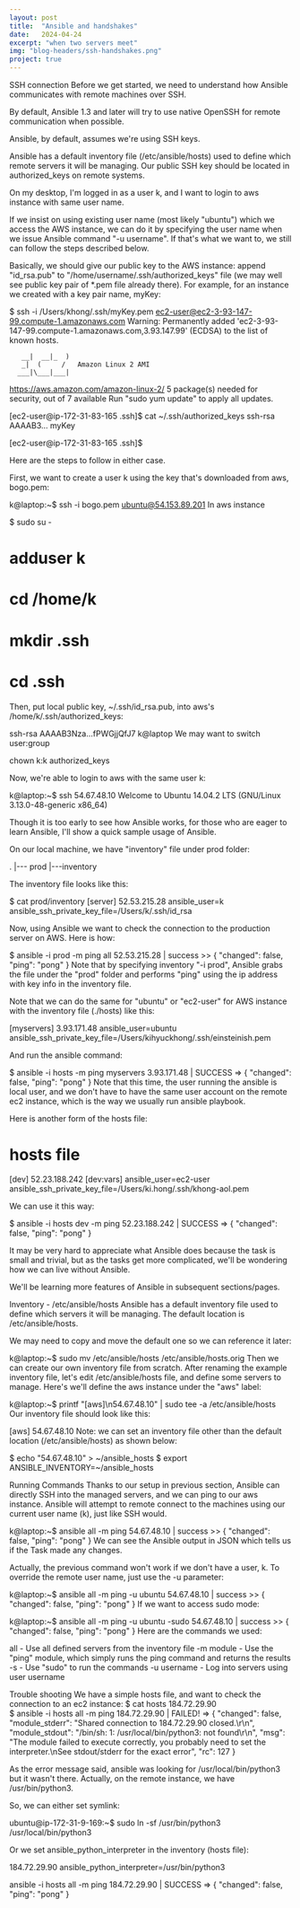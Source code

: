 ```yaml
---
layout: post
title:  "Ansible and handshakes"
date:   2024-04-24
excerpt: "when two servers meet"
img: "blog-headers/ssh-handshakes.png" 
project: true  
---
```

 
 

SSH connection
Before we get started, we need to understand how Ansible communicates with remote machines over SSH.

By default, Ansible 1.3 and later will try to use native OpenSSH for remote communication when possible.

Ansible, by default, assumes we're using SSH keys.

Ansible has a default inventory file (/etc/ansible/hosts) used to define which remote servers it will be managing. Our public SSH key should be located in authorized_keys on remote systems.

On my desktop, I'm logged in as a user k, and I want to login to aws instance with same user name.



If we insist on using existing user name (most likely "ubuntu") which we access the AWS instance, we can do it by specifying the user name when we issue Ansible command "-u username". If that's what we want to, we still can follow the steps described below.

Basically, we should give our public key to the AWS instance: append "id_rsa.pub" to "/home/username/.ssh/authorized_keys" file (we may well see public key pair of *.pem file already there). For example, for an instance we created with a key pair name, myKey:

$ ssh -i /Users/khong/.ssh/myKey.pem ec2-user@ec2-3-93-147-99.compute-1.amazonaws.com
Warning: Permanently added 'ec2-3-93-147-99.compute-1.amazonaws.com,3.93.147.99' (ECDSA) to the list of known hosts.

       __|  __|_  )
       _|  (     /   Amazon Linux 2 AMI
      ___|\___|___|

https://aws.amazon.com/amazon-linux-2/
5 package(s) needed for security, out of 7 available
Run "sudo yum update" to apply all updates.

[ec2-user@ip-172-31-83-165 .ssh]$ cat ~/.ssh/authorized_keys 
ssh-rsa AAAAB3... myKey

[ec2-user@ip-172-31-83-165 .ssh]$ 


Here are the steps to follow in either case.

First, we want to create a user k using the key that's downloaded from aws, bogo.pem:




k@laptop:~$ ssh -i bogo.pem ubuntu@54.153.89.201
In aws instance

$ sudo su -
# adduser k
# cd /home/k
# mkdir .ssh
# cd .ssh

Then, put local public key, ~/.ssh/id_rsa.pub, into aws's /home/k/.ssh/authorized_keys:

ssh-rsa AAAAB3Nza...fPWGjjQfJ7 k@laptop
We may want to switch user:group

chown k:k authorized_keys

Now, we're able to login to aws with the same user k:

k@laptop:~$ ssh 54.67.48.10
Welcome to Ubuntu 14.04.2 LTS (GNU/Linux 3.13.0-48-generic x86_64)



Though it is too early to see how Ansible works, for those who are eager to learn Ansible, I'll show a quick sample usage of Ansible.

On our local machine, we have "inventory" file under prod folder:

.
|--- prod
       |---inventory

The inventory file looks like this:

$ cat prod/inventory 
[server]
52.53.215.28 ansible_user=k ansible_ssh_private_key_file=/Users/k/.ssh/id_rsa

Now, using Ansible we want to check the connection to the production server on AWS. Here is how:

$ ansible -i prod -m ping all
52.53.215.28 | success >> {
    "changed": false,
    "ping": "pong"
}
Note that by specifying inventory "-i prod", Ansible grabs the file under the "prod" folder and performs "ping" using the ip address with key info in the inventory file.


Note that we can do the same for "ubuntu" or "ec2-user" for AWS instance with the inventory file (./hosts) like this:

[myservers]
3.93.171.48 ansible_user=ubuntu ansible_ssh_private_key_file=/Users/kihyuckhong/.ssh/einsteinish.pem

And run the ansible command:

$ ansible -i hosts -m ping myservers
3.93.171.48 | SUCCESS => {
    "changed": false, 
    "ping": "pong"
}
Note that this time, the user running the ansible is local user, and we don't have to have the same user account on the remote ec2 instance, which is the way we usually run ansible playbook.


Here is another form of the hosts file:

# hosts file
[dev]
52.23.188.242
[dev:vars]
ansible_user=ec2-user
ansible_ssh_private_key_file=/Users/ki.hong/.ssh/khong-aol.pem

We can use it this way:

$ ansible -i hosts dev -m ping
52.23.188.242 | SUCCESS => {
    "changed": false, 
    "ping": "pong"
}

It may be very hard to appreciate what Ansible does because the task is small and trivial, but as the tasks get more complicated, we'll be wondering how we can live without Ansible.

We'll be learning more features of Ansible in subsequent sections/pages.

Inventory - /etc/ansible/hosts
Ansible has a default inventory file used to define which servers it will be managing. The default location is /etc/ansible/hosts.

We may need to copy and move the default one so we can reference it later:

k@laptop:~$ sudo mv /etc/ansible/hosts /etc/ansible/hosts.orig
Then we can create our own inventory file from scratch. After renaming the example inventory file, let's edit /etc/ansible/hosts file, and define some servers to manage. Here's we'll define the aws instance under the "aws" label:

k@laptop:~$ printf "[aws]\n54.67.48.10" | sudo tee -a /etc/ansible/hosts
Our inventory file should look like this:

[aws]
54.67.48.10
Note: we can set an inventory file other than the default location (/etc/ansible/hosts) as shown below:

$ echo "54.67.48.10" > ~/ansible_hosts
$ export ANSIBLE_INVENTORY=~/ansible_hosts




Running Commands
Thanks to our setup in previous section, Ansible can directly SSH into the managed servers, and we can ping to our aws instance. Ansible will attempt to remote connect to the machines using our current user name (k), just like SSH would.

k@laptop:~$ ansible all -m ping
54.67.48.10 | success >> {
    "changed": false,
    "ping": "pong"
}
We can see the Ansible output in JSON which tells us if the Task made any changes.

Actually, the previous command won't work if we don't have a user, k. To override the remote user name, just use the -u parameter:

k@laptop:~$ ansible all -m ping -u ubuntu
54.67.48.10 | success >> {
    "changed": false,
    "ping": "pong"
}
If we want to access sudo mode:

k@laptop:~$ ansible all -m ping -u ubuntu -sudo
54.67.48.10 | success >> {
    "changed": false,
    "ping": "pong"
}
Here are the commands we used:

all - Use all defined servers from the inventory file
-m module - Use the "ping" module, which simply runs the ping command and returns the results
-s - Use "sudo" to run the commands
-u username - Log into servers using user username



Trouble shooting
We have a simple hosts file, and want to check the connection to an ec2 instance:
$ cat hosts
184.72.29.90    
$ ansible -i hosts all -m ping
184.72.29.90 | FAILED! => {
    "changed": false,
    "module_stderr": "Shared connection to 184.72.29.90 closed.\r\n",
    "module_stdout": "/bin/sh: 1: /usr/local/bin/python3: not found\r\n",
    "msg": "The module failed to execute correctly, you probably need to set the interpreter.\nSee stdout/stderr for the exact error",
    "rc": 127
}

As the error message said, ansible was looking for /usr/local/bin/python3 but it wasn't there. Actually, on the remote instance, we have /usr/bin/python3.

So, we can either set symlink:

ubuntu@ip-172-31-9-169:~$ sudo ln -sf /usr/bin/python3  /usr/local/bin/python3    

Or we set ansible_python_interpreter in the inventory (hosts file):

184.72.29.90 ansible_python_interpreter=/usr/bin/python3    

ansible -i hosts all -m ping
184.72.29.90 | SUCCESS => {
    "changed": false,
    "ping": "pong"
}    


 